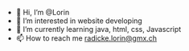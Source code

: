 - 👋 Hi, I’m @Lorin
- 👀 I’m interested in website developing
- 🌱 I’m currently learning java, html, css, Javascript
- 📫 How to reach me radicke.lorin@gmx.ch


